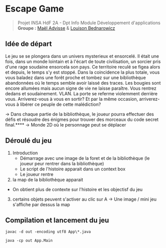 # Escape Game

> Projet INSA HdF 2A - Dpt Info Module Développement d'applications
> **Groupe :** [Maël Advisse](https://github.com/maeladv) & [Louison Bednarowicz](https://github.com/BillyTheSecond)


## Idée de départ
Le jeu se se plongera dans un univers mysterieux et ensorcelé. Il était une fois, dans un monde lointain et à l'écart de toute civilisation, un sorcier pris d'une rage soudaine ensorcela son pays. Ce territoire reculé se figea alors et depuis, le temps s'y est stoppé. Dans la coincidence la plus totale, vous vous baladez dans une forêt proche et tombez sur une bibliothèque abandonnées où le temps semble avoir laissé des traces. Les bougies sont encore allumées mais aucun signe de vie ne laisse paraître. Vous rentrez dedans et soudainement. VLAN. La porte se referme violemment derrière vous. Arriverez-vous à vous en sortir? Et par la même occasion, arriverez-vous à libérer ce peuple de cette malédiction?

-> Dans chaque partie de la bibliothèque, le joueur pourra effectuer des défis et résoudre des énigmes pour trouver des morceaux du code secret final.****
-> Monde 2D où le personnage peut se déplacer




## Déroulé du jeu

1. Introduction
   - Démarrage avec une image de la foret et de la bibliothèque (le joueur peur rentrer dans la bibliothèque)
   - Le script de l'histoire apparait dans un context box
   - Le joueur rentre
2. la map de la bibliothèque apparait
 - On obtient plus de contexte sur l'histoire et les objectisf du jeu
  
3. certains objets peuvent s'activer au clic sur A -> Une image / mini jeu s'affiche par dessus la map

## Compilation et lancement du jeu

`javac -d out -encoding utf8 App\*.java`

`java -cp out App.Main`


